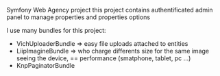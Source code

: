 Symfony Web Agency project
this project contains authentificated admin panel to manage properties and properties options

I use many bundles for this project:

- VichUploaderBundle => easy file uploads attached to entities
- LiipImagineBundle => who charge differents size for the same image seeing the device, == performance (smatphone, tablet, pc ...)
- KnpPaginatorBundle